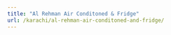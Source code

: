 ```yaml
---
title: "Al Rehman Air Conditoned & Fridge"
url: /karachi/al-rehman-air-conditoned-and-fridge/
---
```

